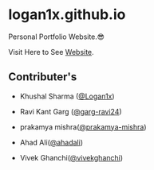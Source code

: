 # logan1x.github.io
Personal Portfolio Website.😎

Visit Here to See [Website](https://logan1x.github.io).

## Contributer's

- Khushal Sharma ([@Logan1x](https://github.com/Logan1x))

- Ravi Kant Garg ([@garg-ravi24](https://github.com/garg-ravi24))

- prakamya mishra([@prakamya-mishra](https://github.com/prakamya-mishra))

- Ahad Ali([@ahadali](https://github.com/ahadali))

- Vivek Ghanchi([@vivekghanchi](https://github.com/vivekghanchi))


